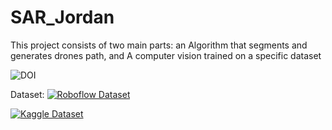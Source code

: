 # SAR_Jordan
This project consists of two main parts: an Algorithm that segments and generates drones path, and A computer vision trained on a specific dataset


![DOI](https://zenodo.org/badge/DOI/10.5281/zenodo.15427787.svg)


Dataset: 
[![Roboflow Dataset](https://public.roboflow.com/badges/v1/<workspace>/<project>.svg)](https://app.roboflow.com/ds/NiKwYOFNNq?key=Ndf4dysGVm)

[![Kaggle Dataset](https://img.shields.io/badge/Kaggle-Dataset-blue?logo=kaggle)](https://www.kaggle.com/datasets/baraaalkilani/sar-jordan)
